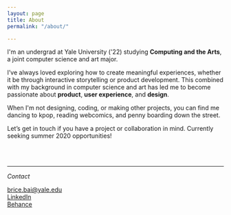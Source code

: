 ```yaml
---
layout: page
title: About
permalink: "/about/"

---
```

I'm an undergrad at Yale University ('22) studying **Computing and the Arts**, a joint computer science and art major.

I’ve always loved exploring how to create meaningful experiences, whether it be through interactive storytelling or product development. This combined with my background in computer science and art has led me to become passionate about **product**, **user experience**, and **design**. 

When I'm not designing, coding, or making other projects, you can find me dancing to kpop, reading webcomics, and penny boarding down the street.

Let’s get in touch if you have a project or collaboration in mind.
Currently seeking summer 2020 opportunities!

&nbsp;  
&nbsp;  

***

_Contact_

brice.bai@yale.edu  
[LinkedIn](https://www.linkedin.com/in/bricebai/)  
[Behance](https://www.behance.net/bricebai)
